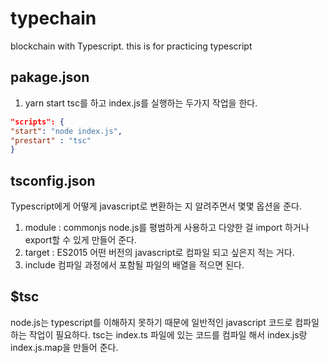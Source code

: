 # typechain
blockchain with Typescript. this is for practicing typescript

## pakage.json
1. yarn start
tsc를 하고 index.js를 실행하는 두가지 작업을 한다.
```json  
"scripts": {
"start": "node index.js",
"prestart" : "tsc"
}
```
## tsconfig.json
Typescript에게 어떻게 javascript로 변환하는 지 알려주면서 몇몇 옵션을 준다.
1. module : commonjs
node.js를 평범하게 사용하고 다양한 걸 import 하거나 export할 수 있게 만들어 준다.
2. target : ES2015
어떤 버전의 javascript로 컴파일 되고 싶은지 적는 거다.
3. include
컴파일 과정에서 포함될 파일의 배열을 적으면 된다.

## $tsc
node.js는 typescript를 이해하지 못하기 때문에 일반적인 javascript 코드로 컴파일 하는 작업이 필요하다.
tsc는 index.ts 파일에 있는 코드를 컴파일 해서 index.js랑 index.js.map을 만들어 준다.
